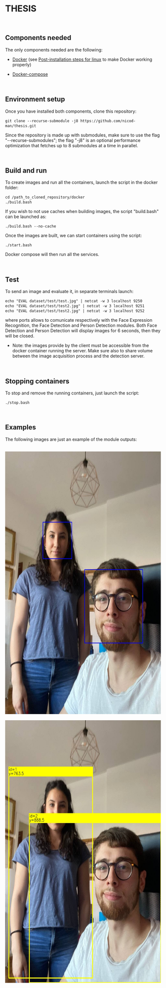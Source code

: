 # THESIS

<br/>

## Components needed

The only components needed are the following:

- [Docker](https://docs.docker.com/get-docker/) (see [Post-installation steps for linux](https://docs.docker.com/engine/install/linux-postinstall/) to make Docker working properly)

- [Docker-compose](https://docs.docker.com/compose/install/)

<br/>

## Environment setup

Once you have installed both components, clone this repository: 

	git clone --recurse-submodule -j8 https://github.com/nicod-man/thesis.git

Since the repository is made up with submodules, make sure to use the flag "--recurse-submodules"; the flag "-j8" is an optional performance optimization that fetches up to 8 submodules at a time in parallel.

<br/>

## Build and run

To create images and run all the containers, launch the script in the docker folder:

	cd /path_to_cloned_repository/docker
	./build.bash

If you wish to not use caches when building images, the script "build.bash" can be launched as:

	./build.bash --no-cache
		
Once the images are built, we can start containers using the script:

	./start.bash

Docker compose will then run all the services.

<br/>

## Test 

To send an image and evaluate it, in separate terminals launch:

	echo "EVAL dataset/test/test.jpg" | netcat -w 3 localhost 9250
	echo "EVAL dataset/test/test2.jpg" | netcat -w 3 localhost 9251
	echo "EVAL dataset/test/test2.jpg" | netcat -w 3 localhost 9252

where ports allows to comunicate respectively with the Face Expression Recognition, the Face Detection and Person Detection modules.
Both Face Detection and Person Detection will display images for 6 seconds, then they will be closed.

- Note: the images provide by the client must be accessible from the docker container running the server.
  Make sure also to share volume between the image acquisition process and the detection server.

<br/>

## Stopping containers

To stop and remove the running containers, just launch the script:

	./stop.bash

<br/>

## Examples 

The following images are just an example of the module outputs:

<br>
<img height="850" width="700" src="https://github.com/nicod-man/thesis/blob/main/images/face_detection.jpg"/>
</br>

<br>
<img height="850" width="700" src="https://github.com/nicod-man/thesis/blob/main/images/person_detection.jpg"/>
</br>
